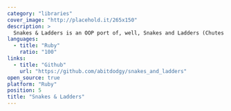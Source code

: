 ```yaml
---
category: "libraries"
cover_image: "http://placehold.it/265x150"
description: >
  Snakes & Ladders is an OOP port of, well, Snakes and Ladders (Chutes & Ladders), the classic board game. Play it in a terminal of your choice.
languages:
  - title: "Ruby"
    ratio: "100"
links:
  - title: "Github"
    url: "https://github.com/abitdodgy/snakes_and_ladders"
open_source: true
platform: "Ruby"
position: 5
title: "Snakes & Ladders"
---
```

